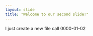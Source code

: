 ```yaml
---
​layout​: ​slide​
​title​: ​"​Welcome to our second slide!​"​
---
```

I just create a new file call 0000-01-02
